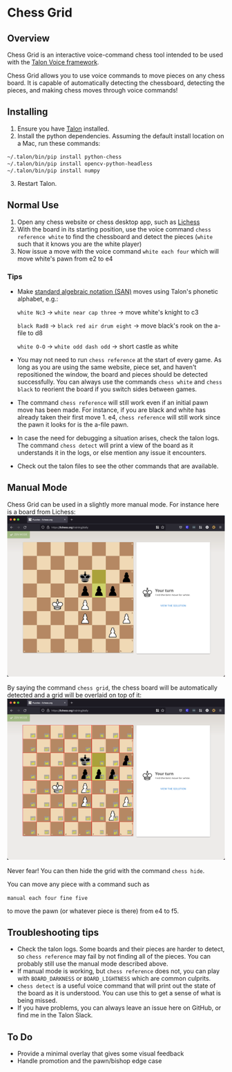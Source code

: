# Chess Grid

## Overview

Chess Grid is an interactive voice-command chess tool intended to be used with the
[Talon Voice framework](https://talonvoice.com/).

Chess Grid allows you to use voice commands to move pieces on any chess board. It is capable of automatically detecting the chessboard, detecting the pieces, and making chess moves through voice commands!

## Installing

1. Ensure you have [Talon](https://talonvoice.com/) installed.
2. Install the python dependencies. Assuming the default install location on a Mac, run these commands:

```
~/.talon/bin/pip install python-chess
~/.talon/bin/pip install opencv-python-headless
~/.talon/bin/pip install numpy
```

3. Restart Talon.

## Normal Use

1. Open any chess website or chess desktop app, such as [Lichess](https://lichess.org)
1. With the board in its starting position, use the voice command `chess reference white` to find the chessboard and detect the pieces (`white` such that it knows you are the white player)
1. Now issue a move with the voice command `white each four` which will move white's pawn from e2 to e4

### Tips

- Make [standard algebraic notation (SAN)](<https://en.wikipedia.org/wiki/Algebraic_notation_(chess)>) moves using Talon's phonetic alphabet, e.g.:

  `white Nc3` -> `white near cap three` -> move white's knight to c3

  `black Rad8` -> `black red air drum eight` -> move black's rook on the a-file to d8

  `white O-O` -> `white odd dash odd` -> short castle as white

- You may not need to run `chess reference` at the start of every game. As long as you are using the same website, piece set, and haven't repositioned the window, the board and pieces should be detected successfully. You can always use the commands `chess white` and `chess black` to reorient the board if you switch sides between games.
- The command `chess reference` will still work even if an initial pawn move has been made. For instance, if you are black and white has already taken their first move 1. e4, `chess reference` will still work since the pawn it looks for is the a-file pawn.
- In case the need for debugging a situation arises, check the talon logs. The command `chess detect` will print a view of the board as it understands it in the logs, or else mention any issue it encounters.
- Check out the talon files to see the other commands that are available.

## Manual Mode

Chess Grid can be used in a slightly more manual mode. For instance here is a board from Lichess:
![normal board](images/board_puzzle_normal.png)

By saying the command `chess grid`, the chess board will be automatically detected and a grid will be overlaid on top of it:
![board with grid](images/board_puzzle_grid.png)

Never fear! You can then hide the grid with the command `chess hide`.

You can move any piece with a command such as

`manual each four fine five`

to move the pawn (or whatever piece is there) from e4 to f5.

## Troubleshooting tips

- Check the talon logs. Some boards and their pieces are harder to detect, so `chess reference` may fail by not finding all of the pieces. You can probably still use the manual mode described above.
- If manual mode is working, but `chess reference` does not, you can play with `BOARD_DARKNESS` or `BOARD_LIGHTNESS` which are common culprits.
- `chess detect` is a useful voice command that will print out the state of the board as it is understood. You can use this to get a sense of what is being missed.
- If you have problems, you can always leave an issue here on GitHub, or find me in the Talon Slack.

## To Do

- Provide a minimal overlay that gives some visual feedback
- Handle promotion and the pawn/bishop edge case
